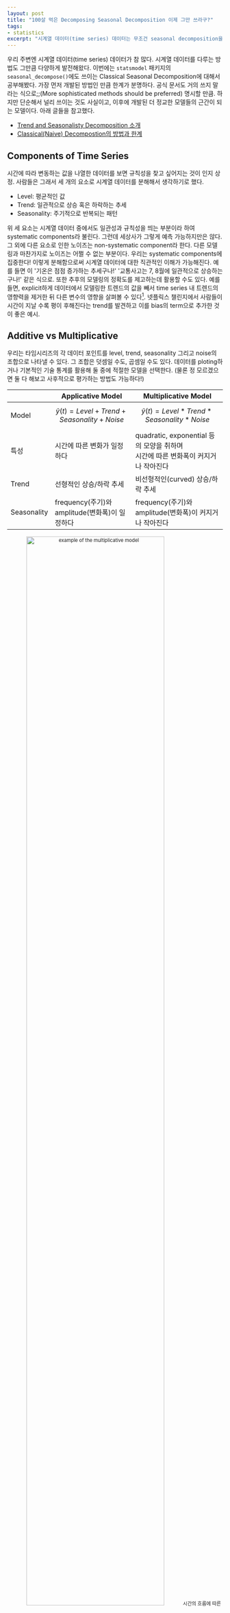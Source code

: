```yaml
---
layout: post
title: "100살 먹은 Decomposing Seasonal Decomposition 이제 그만 쓰라구?"
tags:
- statistics
excerpt: "시계열 데이터(time series) 데이터는 무조건 seasonal decomposition을 하면 된다? statsmodel 패키지의 seasonal_decompose() 문서에는 '보다 고도의 방법론을 사용할 것을 권장'한다고 명시되어 있다. Classical Seasonal Decomposition의 원리를 공부하며 그 한계를 짚어보았다."
---
```

우리 주변엔 시계열 데이터(time series) 데이터가 참 많다. 시계열 데이터를 다루는 방법도 그만큼 다양하게 발전해왔다. 이번에는 
`statsmodel` 패키지의 `seasonal_decompose()`에도 쓰이는 Classical Seasonal Decomposition에 대해서 공부해봤다. 가장 먼저 개발된 방법인 만큼 한계가 분명하다. 공식 문서도 거의 쓰지 말라는 식으로;;(More sophisticated methods should be preferred) 명시할 만큼. 하지만 단순해서 널리 쓰이는 것도 사실이고, 이후에 개발된 더 정교한 모델들의 근간이 되는 모델이다.
아래 글들을 참고했다.
- [Trend and Seasonalisty Decomposition 소개](https://machinelearningmastery.com/decompose-time-series-data-trend-seasonality/)
- [Classical(Naive) Decompostion의 방법과 한계](https://otexts.com/fpp2/classical-decomposition.html)


## Components of Time Series
시간에 따라 변동하는 값을 나열한 데이터를 보면 규칙성을 찾고 싶어지는 것이 인지 상정. 사람들은 그래서 세 개의 요소로 시계열 데이터를 분해해서 생각하기로 했다. 
- Level: 평균적인 값
- Trend: 일관적으로 상승 혹은 하락하는 추세
- Seasonality: 주기적으로 반복되는 패턴  

위 세 요소는 시계열 데이터 중에서도 일관성과 규칙성을 띄는 부분이라 하여 systematic components라 불린다. 그런데 세상사가 그렇게 예측 가능하지만은 않다. 그 외에 다른 요소로 인한 노이즈는 non-systematic component라 한다. 다른 모델링과 마찬가지로 노이즈는 어쩔 수 없는 부분이다. 우리는 systematic components에 집중한다! 이렇게 분해함으로써 시계열 데이터에 대한 직관적인 이해가 가능해진다. 예를 들면 이 '기온은 점점 증가하는 추세구나!' '교통사고는 7, 8월에 일관적으로 상승하는구나!' 같은 식으로. 또한 추후의 모델링의 정확도를 제고하는데 활용할 수도 있다. 예를 들면, explicit하게 데이터에서 모델링한 트렌드의 값을 빼서 time series 내 트렌드의 영향력을 제거한 뒤 다른 변수의 영향을 살펴볼 수 있다[^1]. 넷플릭스 챌린지에서 사람들이 시간이 지날 수록 평이 후해진다는 trend를 발견하고 이를 bias의 term으로 추가한 것이 좋은 예시.
 
## Additive vs Multiplicative
우리는 타임시리즈의 각 데이터 포인트를 level, trend, seasonality 그리고 noise의 조합으로 나타낼 수 있다. 그 조합은 덧셈일 수도, 곱셈일 수도 있다. 데이터를 ploting하거나 기본적인 기술 통계를 활용해 둘 중에 적절한 모델을 선택한다. (물론 정 모르겠으면 둘 다 해보고 사후적으로 평가하는 방법도 가능하다!)

|             | Applicative Model                              | Multiplicative Model                                                                |
|-------------|------------------------------------------------|-------------------------------------------------------------------------------------|
| Model       | $$ \hat y(t) = Level + Trend + Seasonality + Noise $$     | $$ \hat y(t) = Level * Trend * Seasonality * Noise $$                                          |
| 특성        | 시간에 따른 변화가 일정하다                    | quadratic, exponential 등의 모양을 취하며<br>시간에 따른 변화폭이 커지거나 작아진다 |
| Trend       | 선형적인 상승/하락 추세                        | 비선형적인(curved) 상승/하락 추세                                                   |
| Seasonality | frequency(주기)와 amplitude(변화폭)이 일정하다 | frequency(주기)와 amplitude(변화폭)이 커지거나 작아진다                             |

<p align="center"  style="font-size:80%;">
  <img src="{{site.baseurl}}/images/seasonal_decomposition_Airline-Passengers-Dataset.png" alt="example of the multiplicative model" width="80%"/>
  시간의 흐름에 따른 항공기 이용객의 수. 사이클의 크기가 점점 커지고 있으니 multiplicative model이 적절하다
</p>

주기적 변화의 크기나 전체적인 level을 기준으로 한 variation이 일정할 때에는 additive decomposition이 적절하다. 만약 이들이 시간의 흐름에 비례하게 변화한다면 multiplicative decomposition을 고려해봐야 한다. 특히 경제 지표 관련 타임시리즈는 multiplicative model을 따르는 경우가 많다[^2].

## 차근차근 Classical seasonal decomposition 
그래서 덧셈이든, 곱셈이든 어떻게 분해할 건데? 그 방법이 곧 seasonal decomposition이다. 가장 먼저 개발된 classical(naive) decomposition은 모델이라기 말하기도 민망할 만큼 덧셈과 뺄셈(혹은 곱셈과 나눗셈) 몇 번이면 뚝딱 trend와 seasonality를 분리해낸다. Moving Average로 trend를 측정하고, trend를 원 데이터에서 제거하여 seasonality를 도출한 뒤, seasonality를 0점 조정하면 끝!

### Trend Component: Moving Average
Moving Average(MA)는 말 그대로 일정한 크기의 윈도우를 움직여가며 관측치들의 평균을 측정하는 것이다. 예를 들면 t번째 시간의 order = 5 인 MA는 앞선 2개 period의 관측치와 t일때의 관측값, 뒤 따라오는 2개 period의 관측값의 평균이다. 이런식으로 개별 관측값들의 randomness를 완화하여 전반적인 추세를 도출할 수 있다. 윈도우가 움직이는 것을 상상해보면 쉽다. 하나의 관측치는 윈도우 안에 서서히 들어왔다가 서서히 빠져나간다. 개별 관측치들의 영향력은 여러 평균 값에 걸쳐 분산되고 부드러운 추세선을 얻을 수 있다. 아래 그림처럼 삐죽빼죽했던 연도별 전기장비 제조 규모 데이터에 대해서 12-MA를 취하면 전반적인 추세만을 부드럽게 그려 낼 수 있다.
<p align="center"  style="font-size:80%;">
  <img src="{{site.baseurl}}/images/seasonal_decomposition_smoothing.png" alt="example of the multiplicative model" width="80%"/>
  연도별 전기장비 제조 규모 원 수치와 moving average로 도출한 추세선
</p>
order의 크기는 time series에서 설정한 period의 주기에 따라 결정한다. weekly data라면 7로, quarterly data라면 4로 설정하는 것. 하지만 quarterly data 처럼 주기가 짝수인 경우, 윈도우 내에서 시간 t 이전 데이터와 이후 데이터의 개수가 달라지는 문제가 발생한다. 윈도우 내 이전 데이터와 이후 데이터의 영향력을 대칭으로 유지하기 위해 이렇게 도출한 MA에 다시 한 번 2-order MA를 취함으로써 이를 방지할 수 있다. 이렇게 측정한 추세가 바로 트렌드에 대한 예측치 $$ \hat T_{t} $$가 되겠다!

### Seasonal Component
그 다음은 쉽다! 우선 trend를 제거한 데이터(detrended series)를 도출한다. 각 월별로 seasonality를 도출하는 상황이라면 3월의 detrended value 끼리 모은 뒤 평균을 내면 된다. Additive Model이라면 $$ y_{t}-\hat T_{t} $$, Multiplicative 라면 $$ \frac{y_{t}}{\hat T_{t}} $$가 되겠다. 그리고 각 주기마다 trend를 제거한 데이터의 평균을 내면 해당 주기의 영향력 $$ \hat S_{t} $$ 가 된다. 여기서 각 주기의 seasonality는 trend에 대한 상대적인 증가 혹은 감소를 나타내므로 합이 0이 되도록 조정된다. 

### Residual 잘 살피기
residual은 말 그대로 원 데이터에서 앞서 도출한 trend와 seasonality의 값을 제거한 나머지 값이다. 모델의 규칙성 내에 포착되지 않은 데이터를 말하는데, 이를 통해 우리는 모델이 데이터의 값을 포착하는데 적절한지 가늠해볼 수 있다.  
예를 들면 residual로 classic seasonal decomposition 중에서도 additive 모델이 적절한지, multiplicative 모델이 적절한지 확인해볼 수 있다. 아래 그래프는 구글의 주가 변동에 대해 additive seasonal decomposition과 multiplicative seasonal decomposition을 시행한 결과이다. 물론 경제 지표들은 변화의 폭이 선형적으로 증가한다는 일반론이 있지만, 원데이터를 보고 가늠하기란 쉽지 않다. 이 때 두 방법론을 모두 실행해 residual을 보면 multiplicative decomposition의 결과가 현저히 작은 것을 확인할 수 있다.(물론 residual이 작은 것이 항상 성공적인 모델링을 보장하는 것은 아니다. 노이즈를 패턴으로 인식하여 엉뚱한 결과가 나올수도 있다.)  
<p align="center"  style="font-size:80%;">
  <img src="{{site.baseurl}}/images/seasonal_decomposition_additive_residual.png" alt="residual of the additive model" width="80%"/>
  구글 주가 변동에 additive seasonal decomposition을 시행한 결과
</p>
<p align="center"  style="font-size:80%;">
  <img src="{{site.baseurl}}/images/seasonal_decomposition_multiplicative_residual.png" alt="residual of the multiplicative model" width="80%"/>
  구글 주가 변동에 multiplicative seasonal decomposition을 시행한 결과
</p>

또 다른 예시는 residual로 데이터의 누수(`leakage`)가 있는지 확인할 수 있다. 아래 그래프를 보면, 2009년 이후 1 이하의 값들이 그 전과 다른 양상을 띄며, 그 내에서 점점 줄어드는 나름의 규칙성을 띈다. 모델 내부의 규칙성으로 설명되어야할 값들이 노이즈로 취급되어 모델에 반영되지 못하는 상황이다. 이는 __주기 별 seasonality가 일관적이라고 가정하는__ classical decomposition의 한계에서 비롯한 것으로, 다른 decomposition 방법론을 필요로 한다.

<p align="center"  style="font-size:80%;">
  <img src="{{site.baseurl}}/images/seasonal_decomposition_leakage.png" alt="leakage" width="80%"/>
  전기 장비 제조량에 multiplicative decomposition을 시행한 결과. 2009년 이후 remainder(residual)에 주목
</p>

## 한계
앞선 예시에서 절절하게 와닿는 나이브함... 그 배경은 주기마다 seasonal component가 동일하다고 전제하는 데에 있다. 엥 multiplicative decomposition에서는 시간에 따라 변화의 폭이 변할 수 있는데요? 아니다. 이 또한 일정한 계수(coefficient)를 가정한다. classical decomposition에서 seasonality를 도출하는 과정의 핵심은 어쨌든 __detrended value의 평균을 내는데__ 에 있다. 그래서 앞선 전기 장비 제조량의 예시에서처럼 에어컨 등의 보급으로 그 전과 질적으로 다른 요소가 시계열 데이터에 영향을 미칠 경우 이 변화를 포착할 수 없다.  
또 다른 치명적인 한계는 최초 관측량과 최근 관측량에 대해서는 trend 및 seasonality를 측정할 수 없다는 점이다. Moving Average의 원리를 생각해보면 간단하다. 앞 뒤 정해진 횟수의 관측치와 함께 평균을 내야하는 데, 최초 관측치는 그보다 선행하는 관측치가 없기 때문에 MA를 도출하지 못한다는 간단한 이야기.
사실 classical decomposition은 아직도 널리 쓰이지만, 텍스트북이며 공식 도큐먼트며 조금만 진지한 아티클을 찾아보면 쓰지 말라고 성화다. X11이나 SEATS, STL 등 그 이후에 개발된 많은 decomposition 들을 활용하자는 것. classical decomposition이 나온지 100년(..)이 되었으니 그럴만하다. 


[^1]: Each of these components are something you may need to think about and address during data preparation, model selection, and model tuning. You may __address it explicitly in terms of modeling the trend and subtracting it from your data__ , or implicitly by providing enough history for an algorithm to model a trend if it may exist.  

[^2]: The additive decomposition is the most appropriate if the magnitude of the seasonal fluctuations, or the variation around the trend-cycle, does not vary with the level of the time series. When the variation in the seasonal pattern, or the variation around the trend-cycle, appears to be proportional to the level of the time series, then a multiplicative decomposition is more appropriate. Multiplicative decompositions are common with economic time series.(https://otexts.com/fpp2/components.html)